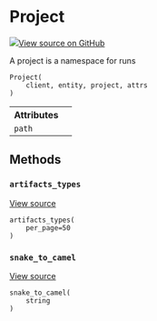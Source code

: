 # Project



[![](https://www.tensorflow.org/images/GitHub-Mark-32px.png)View source on GitHub](https://www.github.com/wandb/client/tree/7bbc4a4eac8eeb2bf37a62ce519e0de61c67eadf/wandb/apis/public.py#L717-L735)




A project is a namespace for runs

<pre><code>Project(
    client, entity, project, attrs
)</code></pre>







<!-- Tabular view -->
<table>
<tr><th>Attributes</th></tr>

<tr>
<td>
<code>path</code>
</td>
<td>

</td>
</tr>
</table>



## Methods

<h3 id="artifacts_types"><code>artifacts_types</code></h3>

<a target="_blank" href="https://www.github.com/wandb/client/tree/7bbc4a4eac8eeb2bf37a62ce519e0de61c67eadf/wandb/apis/public.py#L733-L735">View source</a>

<pre><code>artifacts_types(
    per_page=50
)</code></pre>




<h3 id="snake_to_camel"><code>snake_to_camel</code></h3>

<a target="_blank" href="https://www.github.com/wandb/client/tree/7bbc4a4eac8eeb2bf37a62ce519e0de61c67eadf/wandb/apis/public.py#L561-L563">View source</a>

<pre><code>snake_to_camel(
    string
)</code></pre>






